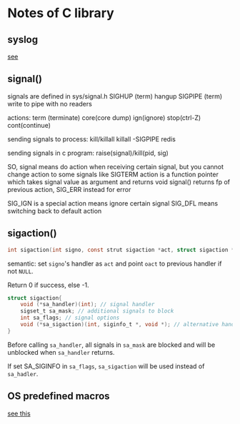# Notes of C library

## syslog

[see](https://www.gnu.org/software/libc/manual/html_node/Overview-of-Syslog.html)

## signal()

signals are defined in sys/signal.h
SIGHUP (term) hangup
SIGPIPE (term) write to pipe with no readers

actions:
term (terminate)
core(core dump)
ign(ignore)
stop(ctrl-Z)
cont(continue)

sending signals to process: kill/killall
killall -SIGPIPE redis

sending signals in c program: raise(signal)/kill(pid, sig)

SO, signal means do action when receiving certain signal, but you cannot change action to some signals like SIGTERM
action is a function pointer which takes signal value as argument and returns void
signal() returns fp of previous action, SIG_ERR instead for error

SIG_IGN is a special action means ignore certain signal
SIG_DFL means switching back to default action

## sigaction()

```c
int sigaction(int signo, const strut sigaction *act, struct sigaction *oact);
```

semantic: set `signo`'s handler as `act` and point `oact` to previous handler if not `NULL`.  

Return 0 if success, else -1.

```c
struct sigaction{
    void (*sa_handler)(int); // signal handler
    sigset_t sa_mask; // additional signals to block
    int sa_flags; // signal options
    void (*sa_sigaction)(int, siginfo_t *, void *); // alternative handler
}
```

Before calling `sa_handler`, all signals in `sa_mask` are blocked and will be unblocked when `sa_handler` returns.

If set SA_SIGINFO in `sa_flags`, `sa_sigaction` will be used instead of `sa_hadler`.

## OS predefined macros

[see this](https://blog.kowalczyk.info/article/j/guide-to-predefined-macros-in-c-compilers-gcc-clang-msvc-etc..html)